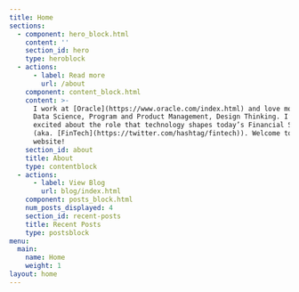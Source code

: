 ```yaml
---
title: Home
sections:
  - component: hero_block.html
    content: ''
    section_id: hero
    type: heroblock
  - actions:
      - label: Read more
        url: /about
    component: content_block.html
    content: >-
      I work at [Oracle](https://www.oracle.com/index.html) and love most things
      Data Science, Program and Product Management, Design Thinking. I’m also
      excited about the role that technology shapes today’s Financial Services
      (aka. [FinTech](https://twitter.com/hashtag/fintech)). Welcome to my
      website!
    section_id: about
    title: About
    type: contentblock
  - actions:
      - label: View Blog
        url: blog/index.html
    component: posts_block.html
    num_posts_displayed: 4
    section_id: recent-posts
    title: Recent Posts
    type: postsblock
menu:
  main:
    name: Home
    weight: 1
layout: home
---
```


